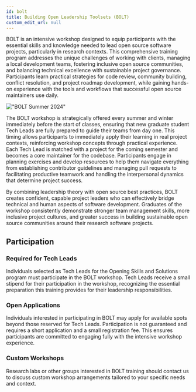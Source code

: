 ```yaml
---
id: bolt
title: Building Open Leadership Toolsets (BOLT) 
custom_edit_url: null
---
```


BOLT is an intensive workshop designed to equip participants with the essential skills and knowledge needed to lead open source software projects, particularly in research contexts. This comprehensive training program addresses the unique challenges of working with clients, managing a local development teams, fostering inclusive open source communities, and balancing technical excellence with sustainable project governance. Participants learn practical strategies for code review, community building, conflict resolution, and project roadmap development, while gaining hands-on experience with the tools and workflows that successful open source maintainers use daily.

!["BOLT Summer 2024"](/img/20240806_154215091.jpg)

The BOLT workshop is strategically offered every summer and winter immediately before the start of classes, ensuring that new graduate student Tech Leads are fully prepared to guide their teams from day one. This timing allows participants to immediately apply their learning in real project contexts, reinforcing workshop concepts through practical experience. Each Tech Lead is matched with a project for the coming semester and becomes a core maintainer for the codebase. Participants engage in planning exercises and develop resources to help them navigate everything from establishing contributor guidelines and managing pull requests to facilitating productive teamwork and handling the interpersonal dynamics that determine project success.

By combining leadership theory with open source best practices, BOLT creates confident, capable project leaders who can effectively bridge technical and human aspects of software development. Graduates of the workshop consistently demonstrate stronger team management skills, more inclusive project cultures, and greater success in building sustainable open source communities around their research software projects.

## Participation

### Required for Tech Leads

Individuals selected as Tech Leads for the Opening Skills and Solutions program must participate in the BOLT workshop. Tech Leads receive a small stipend for their participation in the workshop, recognizing the essential preparation this training provides for their leadership responsibilities.

### Open Applications

Individuals interested in participating in BOLT may apply for available spots beyond those reserved for Tech Leads. Participation is not guaranteed and requires a short application and a small registration fee. This ensures participants are committed to engaging fully with the intensive workshop experience.

### Custom Workshops

Research labs or other groups interested in BOLT training should contact us to discuss custom workshop arrangements tailored to your specific needs and context.